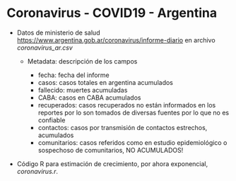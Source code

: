 # Coronavirus - COVID19 - Argentina

- Datos de ministerio de salud <https://www.argentina.gob.ar/coronavirus/informe-diario> en archivo *coronavirus_ar.csv* 

	- Metadata: descripción de los campos

		- fecha: fecha del informe
		- casos: casos totales en argentina acumulados
		- fallecido: muertes acumuladas
		- CABA: casos en CABA acumulados
		- recuperados: casos recuperados no están informados en los reportes por lo son tomados de diversas fuentes por lo que no es confiable
		- contactos: casos por transmisión de contactos estrechos, acumulados
		- comunitarios: casos referidos como en estudio epidemiológico o sospechoso de comunitarios, NO ACUMULADOS! 


- Código R para estimación de crecimiento, por ahora exponencial, *coronavirus.r*.

